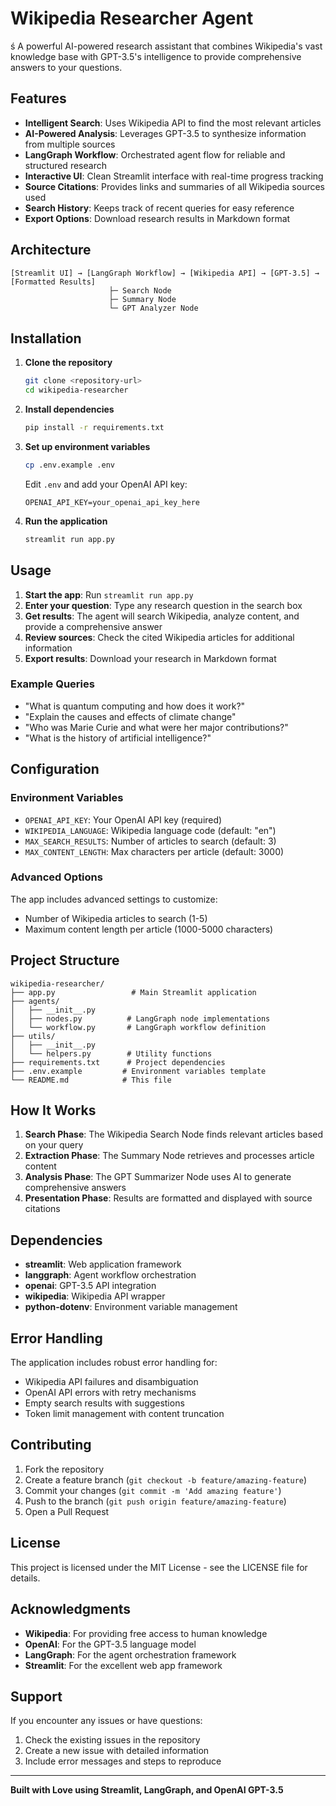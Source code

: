 # Wikipedia Researcher Agent 
ś
A powerful AI-powered research assistant that combines Wikipedia's vast knowledge base with GPT-3.5's intelligence to provide comprehensive answers to your questions.

## Features 

- **Intelligent Search**: Uses Wikipedia API to find the most relevant articles
- **AI-Powered Analysis**: Leverages GPT-3.5 to synthesize information from multiple sources
- **LangGraph Workflow**: Orchestrated agent flow for reliable and structured research
- **Interactive UI**: Clean Streamlit interface with real-time progress tracking
- **Source Citations**: Provides links and summaries of all Wikipedia sources used
- **Search History**: Keeps track of recent queries for easy reference
- **Export Options**: Download research results in Markdown format

## Architecture 

```
[Streamlit UI] → [LangGraph Workflow] → [Wikipedia API] → [GPT-3.5] → [Formatted Results]
                      ├─ Search Node
                      ├─ Summary Node
                      └─ GPT Analyzer Node
```

## Installation 

1. **Clone the repository**
   ```bash
   git clone <repository-url>
   cd wikipedia-researcher
   ```

2. **Install dependencies**
   ```bash
   pip install -r requirements.txt
   ```

3. **Set up environment variables**
   ```bash
   cp .env.example .env
   ```
   
   Edit `.env` and add your OpenAI API key:
   ```
   OPENAI_API_KEY=your_openai_api_key_here
   ```

4. **Run the application**
   ```bash
   streamlit run app.py
   ```

## Usage 

1. **Start the app**: Run `streamlit run app.py`
2. **Enter your question**: Type any research question in the search box
3. **Get results**: The agent will search Wikipedia, analyze content, and provide a comprehensive answer
4. **Review sources**: Check the cited Wikipedia articles for additional information
5. **Export results**: Download your research in Markdown format

### Example Queries

- "What is quantum computing and how does it work?"
- "Explain the causes and effects of climate change"
- "Who was Marie Curie and what were her major contributions?"
- "What is the history of artificial intelligence?"

## Configuration 

### Environment Variables

- `OPENAI_API_KEY`: Your OpenAI API key (required)
- `WIKIPEDIA_LANGUAGE`: Wikipedia language code (default: "en")
- `MAX_SEARCH_RESULTS`: Number of articles to search (default: 3)
- `MAX_CONTENT_LENGTH`: Max characters per article (default: 3000)

### Advanced Options

The app includes advanced settings to customize:
- Number of Wikipedia articles to search (1-5)
- Maximum content length per article (1000-5000 characters)

## Project Structure 

```
wikipedia-researcher/
├── app.py                 # Main Streamlit application
├── agents/
│   ├── __init__.py
│   ├── nodes.py          # LangGraph node implementations
│   └── workflow.py       # LangGraph workflow definition
├── utils/
│   ├── __init__.py
│   └── helpers.py        # Utility functions
├── requirements.txt      # Project dependencies
├── .env.example         # Environment variables template
└── README.md            # This file
```

## How It Works 

1. **Search Phase**: The Wikipedia Search Node finds relevant articles based on your query
2. **Extraction Phase**: The Summary Node retrieves and processes article content
3. **Analysis Phase**: The GPT Summarizer Node uses AI to generate comprehensive answers
4. **Presentation Phase**: Results are formatted and displayed with source citations

## Dependencies 

- **streamlit**: Web application framework
- **langgraph**: Agent workflow orchestration
- **openai**: GPT-3.5 API integration
- **wikipedia**: Wikipedia API wrapper
- **python-dotenv**: Environment variable management

## Error Handling 

The application includes robust error handling for:
- Wikipedia API failures and disambiguation
- OpenAI API errors with retry mechanisms
- Empty search results with suggestions
- Token limit management with content truncation

## Contributing 

1. Fork the repository
2. Create a feature branch (`git checkout -b feature/amazing-feature`)
3. Commit your changes (`git commit -m 'Add amazing feature'`)
4. Push to the branch (`git push origin feature/amazing-feature`)
5. Open a Pull Request

## License 

This project is licensed under the MIT License - see the LICENSE file for details.

## Acknowledgments 

- **Wikipedia**: For providing free access to human knowledge
- **OpenAI**: For the GPT-3.5 language model
- **LangGraph**: For the agent orchestration framework
- **Streamlit**: For the excellent web app framework

## Support 

If you encounter any issues or have questions:
1. Check the existing issues in the repository
2. Create a new issue with detailed information
3. Include error messages and steps to reproduce

---

**Built with Love using Streamlit, LangGraph, and OpenAI GPT-3.5**

